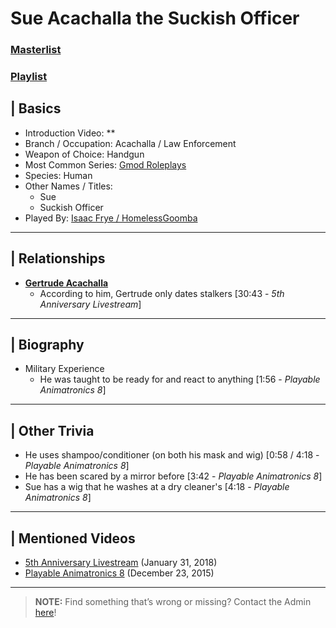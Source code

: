 # Sue Acachalla the Suckish Officer
### [Masterlist]()
### [Playlist](https://www.youtube.com/playlist?list=PLwljWXtmIKiTo19d1yk-ieYjbGcMzdzd8)

## | Basics
- Introduction Video: **
- Branch / Occupation: Acachalla / Law Enforcement
- Weapon of Choice: Handgun
- Most Common Series: [Gmod Roleplays](6.Series/Gmod/Roleplays.md)
- Species: Human
- Other Names / Titles:
  - Sue
  - Suckish Officer
- Played By: [Isaac Frye / HomelessGoomba](3.Siblings/3.4.Isaac-Frye-HomelessGoomba.md)

----

## | Relationships
- [**Gertrude Acachalla**](5.Characters/Gertrude_Acachalla.md)
  - According to him, Gertrude only dates stalkers \[30:43 - *5th Anniversary Livestream*]

----

## | Biography
- Military Experience
  - He was taught to be ready for and react to anything \[1:56 - *Playable Animatronics 8*]

----

## | Other Trivia
- He uses shampoo/conditioner \(on both his mask and wig) \[0:58 / 4:18 - *Playable Animatronics 8*]
- He has been scared by a mirror before \[3:42 - *Playable Animatronics 8*]
- Sue has a wig that he washes at a dry cleaner's \[4:18 - *Playable Animatronics 8*]

----

## | Mentioned Videos
- [5th Anniversary Livestream](https://youtu.be/6AHnicY1Iq4) \(January 31, 2018)
- [Playable Animatronics 8](https://www.youtube.com/watch?v=KByoXkGBzWo) \(December 23, 2015)

----

> **NOTE:** Find something that’s wrong or missing? Contact the Admin [here](../chapter_2.md)!